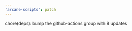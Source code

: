 ```yaml
---
'arcane-scripts': patch
---
```


<!-- markdownlint-disable MD041 -->chore(deps): bump the github-actions group with 8 updates

